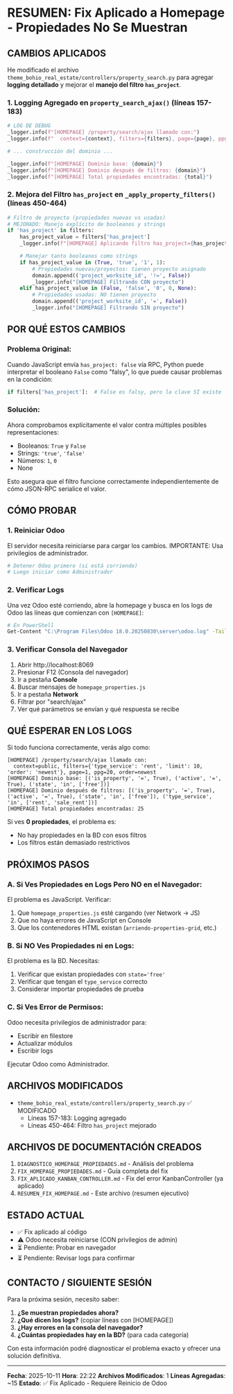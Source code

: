 # RESUMEN: Fix Aplicado a Homepage - Propiedades No Se Muestran

## CAMBIOS APLICADOS

He modificado el archivo `theme_bohio_real_estate/controllers/property_search.py` para agregar **logging detallado** y mejorar el **manejo del filtro `has_project`**.

### 1. Logging Agregado en `property_search_ajax()` (líneas 157-183)

```python
# LOG DE DEBUG
_logger.info(f"[HOMEPAGE] /property/search/ajax llamado con:")
_logger.info(f"  context={context}, filters={filters}, page={page}, ppg={ppg}, order={order}")

# ... construcción del dominio ...

_logger.info(f"[HOMEPAGE] Dominio base: {domain}")
_logger.info(f"[HOMEPAGE] Dominio después de filtros: {domain}")
_logger.info(f"[HOMEPAGE] Total propiedades encontradas: {total}")
```

### 2. Mejora del Filtro `has_project` en `_apply_property_filters()` (líneas 450-464)

```python
# Filtro de proyecto (propiedades nuevas vs usadas)
# MEJORADO: Manejo explícito de booleanos y strings
if 'has_project' in filters:
    has_project_value = filters['has_project']
    _logger.info(f"[HOMEPAGE] Aplicando filtro has_project={has_project_value} (tipo: {type(has_project_value)})")

    # Manejar tanto booleanos como strings
    if has_project_value in (True, 'true', '1', 1):
        # Propiedades nuevas/proyectos: tienen proyecto asignado
        domain.append(('project_worksite_id', '!=', False))
        _logger.info("[HOMEPAGE] Filtrando CON proyecto")
    elif has_project_value in (False, 'false', '0', 0, None):
        # Propiedades usadas: NO tienen proyecto
        domain.append(('project_worksite_id', '=', False))
        _logger.info("[HOMEPAGE] Filtrando SIN proyecto")
```

## POR QUÉ ESTOS CAMBIOS

### Problema Original:

Cuando JavaScript envía `has_project: false` vía RPC, Python puede interpretar el booleano `False` como "falsy", lo que puede causar problemas en la condición:

```python
if filters['has_project']:  # False es falsy, pero la clave SÍ existe
```

### Solución:

Ahora comprobamos explícitamente el valor contra múltiples posibles representaciones:
- Booleanos: `True` y `False`
- Strings: `'true'`, `'false'`
- Números: `1`, `0`
- None

Esto asegura que el filtro funcione correctamente independientemente de cómo JSON-RPC serialice el valor.

## CÓMO PROBAR

### 1. Reiniciar Odoo

El servidor necesita reiniciarse para cargar los cambios. IMPORTANTE: Usa privilegios de administrador.

```powershell
# Detener Odoo primero (si está corriendo)
# Luego iniciar como Administrador
```

### 2. Verificar Logs

Una vez Odoo esté corriendo, abre la homepage y busca en los logs de Odoo las líneas que comienzan con `[HOMEPAGE]`:

```bash
# En PowerShell
Get-Content "C:\Program Files\Odoo 18.0.20250830\server\odoo.log" -Tail 100 | Select-String "HOMEPAGE"
```

### 3. Verificar Consola del Navegador

1. Abrir http://localhost:8069
2. Presionar F12 (Consola del navegador)
3. Ir a pestaña **Console**
4. Buscar mensajes de `homepage_properties.js`
5. Ir a pestaña **Network**
6. Filtrar por "search/ajax"
7. Ver qué parámetros se envían y qué respuesta se recibe

## QUÉ ESPERAR EN LOS LOGS

Si todo funciona correctamente, verás algo como:

```
[HOMEPAGE] /property/search/ajax llamado con:
  context=public, filters={'type_service': 'rent', 'limit': 10, 'order': 'newest'}, page=1, ppg=20, order=newest
[HOMEPAGE] Dominio base: [('is_property', '=', True), ('active', '=', True), ('state', 'in', ['free'])]
[HOMEPAGE] Dominio después de filtros: [('is_property', '=', True), ('active', '=', True), ('state', 'in', ['free']), ('type_service', 'in', ['rent', 'sale_rent'])]
[HOMEPAGE] Total propiedades encontradas: 25
```

Si ves **0 propiedades**, el problema es:
- No hay propiedades en la BD con esos filtros
- Los filtros están demasiado restrictivos

## PRÓXIMOS PASOS

### A. Si Ves Propiedades en Logs Pero NO en el Navegador:

El problema es JavaScript. Verificar:
1. Que `homepage_properties.js` esté cargando (ver Network → JS)
2. Que no haya errores de JavaScript en Console
3. Que los contenedores HTML existan (`arriendo-properties-grid`, etc.)

### B. Si NO Ves Propiedades ni en Logs:

El problema es la BD. Necesitas:
1. Verificar que existan propiedades con `state='free'`
2. Verificar que tengan el `type_service` correcto
3. Considerar importar propiedades de prueba

### C. Si Ves Error de Permisos:

Odoo necesita privilegios de administrador para:
- Escribir en filestore
- Actualizar módulos
- Escribir logs

Ejecutar Odoo como Administrador.

## ARCHIVOS MODIFICADOS

- `theme_bohio_real_estate/controllers/property_search.py` ✅ MODIFICADO
  - Líneas 157-183: Logging agregado
  - Líneas 450-464: Filtro `has_project` mejorado

## ARCHIVOS DE DOCUMENTACIÓN CREADOS

1. `DIAGNOSTICO_HOMEPAGE_PROPIEDADES.md` - Análisis del problema
2. `FIX_HOMEPAGE_PROPIEDADES.md` - Guía completa del fix
3. `FIX_APLICADO_KANBAN_CONTROLLER.md` - Fix del error KanbanController (ya aplicado)
4. `RESUMEN_FIX_HOMEPAGE.md` - Este archivo (resumen ejecutivo)

## ESTADO ACTUAL

- ✅ Fix aplicado al código
- ⚠️ Odoo necesita reiniciarse (CON privilegios de admin)
- ⏳ Pendiente: Probar en navegador
- ⏳ Pendiente: Revisar logs para confirmar

## CONTACTO / SIGUIENTE SESIÓN

Para la próxima sesión, necesito saber:

1. **¿Se muestran propiedades ahora?**
2. **¿Qué dicen los logs?** (copiar líneas con [HOMEPAGE])
3. **¿Hay errores en la consola del navegador?**
4. **¿Cuántas propiedades hay en la BD?** (para cada categoría)

Con esta información podré diagnosticar el problema exacto y ofrecer una solución definitiva.

---

**Fecha**: 2025-10-11
**Hora**: 22:22
**Archivos Modificados**: 1
**Líneas Agregadas**: ~15
**Estado**: ✅ Fix Aplicado - Requiere Reinicio de Odoo
